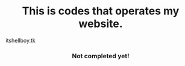 <h1 align="center">This is codes that operates my website.</h1>


itshellboy.tk

<h3 align="center">Not completed yet!</h3>
